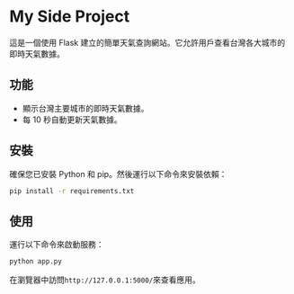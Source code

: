 # My Side Project

這是一個使用 Flask 建立的簡單天氣查詢網站。它允許用戶查看台灣各大城市的即時天氣數據。

## 功能

- 顯示台灣主要城市的即時天氣數據。
- 每 10 秒自動更新天氣數據。

## 安裝

確保您已安裝 Python 和 pip。然後運行以下命令來安裝依賴：

```bash
pip install -r requirements.txt
```

## 使用

運行以下命令來啟動服務：

```bash
python app.py
```

在瀏覽器中訪問`http://127.0.0.1:5000/`來查看應用。
